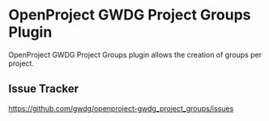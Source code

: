 # OpenProject GWDG Project Groups Plugin

OpenProject GWDG Project Groups plugin allows the creation of groups per project.

## Issue Tracker

https://github.com/gwdg/openproject-gwdg_project_groups/issues
